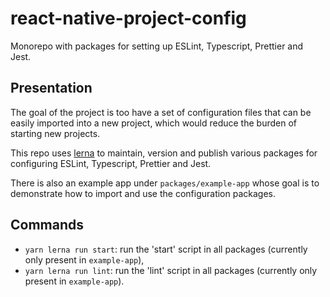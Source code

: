# react-native-project-config

Monorepo with packages for setting up ESLint, Typescript, Prettier and Jest.

## Presentation

The goal of the project is too have a set of configuration files that can be easily imported into a new project, which would reduce the burden of starting new projects.

This repo uses [lerna](https://lerna.js.org/) to maintain, version and publish various packages for configuring ESLint, Typescript, Prettier and Jest.

There is also an example app under `packages/example-app` whose goal is to demonstrate how to import and use the configuration packages.

## Commands

- `yarn lerna run start`: run the 'start' script in all packages (currently only present in `example-app`),
- `yarn lerna run lint`: run the 'lint' script in all packages (currently only present in `example-app`).
